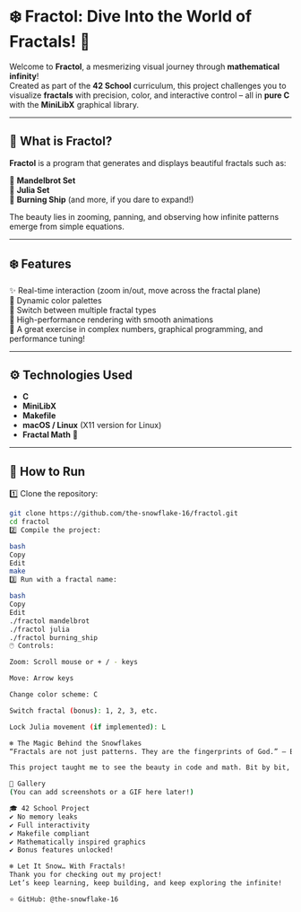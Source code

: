 # ❄️ Fractol: Dive Into the World of Fractals! 🌌

Welcome to **Fractol**, a mesmerizing visual journey through **mathematical infinity**!  
Created as part of the **42 School** curriculum, this project challenges you to visualize **fractals** with precision, color, and interactive control – all in **pure C** with the **MiniLibX** graphical library.

---

## 🌟 What is Fractol?

**Fractol** is a program that generates and displays beautiful fractals such as:

🔹 **Mandelbrot Set**  
🔹 **Julia Set**  
🔹 **Burning Ship** (and more, if you dare to expand!)

The beauty lies in zooming, panning, and observing how infinite patterns emerge from simple equations.

---

## ❄️ Features

✨ Real-time interaction (zoom in/out, move across the fractal plane)  
🎨 Dynamic color palettes  
📌 Switch between multiple fractal types  
🚀 High-performance rendering with smooth animations  
🧠 A great exercise in complex numbers, graphical programming, and performance tuning!

---

## ⚙️ Technologies Used

- **C**
- **MiniLibX**
- **Makefile**
- **macOS / Linux** (X11 version for Linux)
- **Fractal Math** 🧮

---

## 🧭 How to Run

1️⃣ Clone the repository:
```bash
git clone https://github.com/the-snowflake-16/fractol.git
cd fractol
2️⃣ Compile the project:

bash
Copy
Edit
make
3️⃣ Run with a fractal name:

bash
Copy
Edit
./fractol mandelbrot
./fractol julia
./fractol burning_ship
🖱️ Controls:

Zoom: Scroll mouse or + / - keys

Move: Arrow keys

Change color scheme: C

Switch fractal (bonus): 1, 2, 3, etc.

Lock Julia movement (if implemented): L

❄️ The Magic Behind the Snowflakes
“Fractals are not just patterns. They are the fingerprints of God.” – Benoît Mandelbrot

This project taught me to see the beauty in code and math. Bit by bit, pixel by pixel – a whole universe emerges.

📸 Gallery
(You can add screenshots or a GIF here later!)

🎓 42 School Project
✔️ No memory leaks
✔️ Full interactivity
✔️ Makefile compliant
✔️ Mathematically inspired graphics
✔️ Bonus features unlocked!

❄️ Let It Snow… With Fractals!
Thank you for checking out my project!
Let’s keep learning, keep building, and keep exploring the infinite!

⭐ GitHub: @the-snowflake-16

